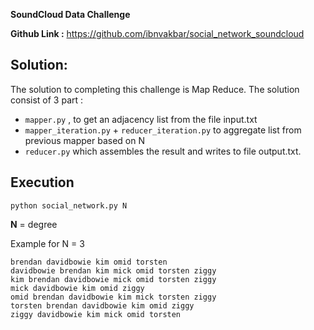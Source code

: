 **SoundCloud Data Challenge**

**Github Link :** https://github.com/ibnvakbar/social_network_soundcloud

**Solution:**
----

The solution to completing this challenge is Map Reduce. The solution consist of 3 part :

- `mapper.py` , to get an adjacency list from the file input.txt
- `mapper_iteration.py` + `reducer_iteration.py` to aggregate list from previous mapper based on N
- `reducer.py` which assembles the result and writes to file output.txt.

**Execution**
----

``
python social_network.py N
``

**N** = degree

Example for N = 3
```
brendan davidbowie kim omid torsten
davidbowie brendan kim mick omid torsten ziggy
kim brendan davidbowie mick omid torsten ziggy
mick davidbowie kim omid ziggy
omid brendan davidbowie kim mick torsten ziggy
torsten brendan davidbowie kim omid ziggy
ziggy davidbowie kim mick omid torsten

```